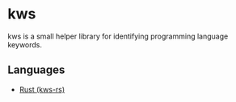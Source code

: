 # kws

kws is a small helper library for identifying programming language keywords.

## Languages

- [Rust (kws-rs)](rust/kws-rs/)
